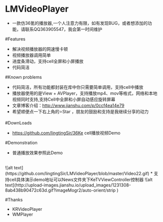 # LMVideoPlayer
*   一款仿36氪的播放器,一个人注意力有限，如有发现BUG，或者想添加的功能，请联系QQ363905547，我会第一时间维护<br/>

#Features 
*   解决视频播放器的网速慢卡顿
*   视频播放器调用简单
*   进度条滑动，支持cell全屏和小屏播放
*   代码简洁

#Known problems
*   代码简洁，所有功能都封装在库中你只需要简单调用，支持cell中播放
*   播放器使用的是View + AVPlayer，支持播放mp4、mov等格式，网络和本地视频同时支持,支持Cell中全屏和小屏自动感应旋转屏幕
*   文章博客介绍：<a>http://www.jianshu.com/p/0ccf4ea14e79</a> 
*   希望顺便点一下右上角的⭐️Star ，朋友的鼓励和支持是我继续分享的动力 


#DownLoads
*   <a>https://github.com/lingtingSir/36Ke</a>  cell播放视频Demo

#Demonstration
*   普通播放效果参照此Demo
<br/>
![alt text](https://github.com/lingtingSir/LMVideoPlayer/blob/master/Video22.gif)
*   支持cell具体演示demo地址可以News文件夹下KeTVViewController控制器
![alt text](http://upload-images.jianshu.io/upload_images/1231308-8ab438b90472c63d.gif?imageMogr2/auto-orient/strip
)

#Thanks
*   KRVideoPlayer
*   WMPlayer

